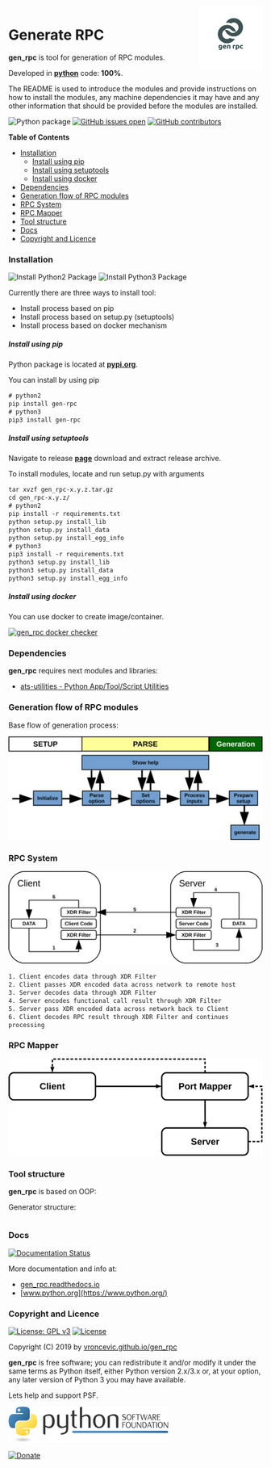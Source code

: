 <img align="right" src="https://raw.githubusercontent.com/vroncevic/gen_rpc/dev/docs/gen_rpc_logo.png" width="25%">

# Generate RPC

**gen_rpc** is tool for generation of RPC modules.

Developed in **[python](https://www.python.org/)** code: **100%**.

The README is used to introduce the modules and provide instructions on
how to install the modules, any machine dependencies it may have and any
other information that should be provided before the modules are installed.

![Python package](https://github.com/vroncevic/gen_rpc/workflows/Python%20package%20gen_rpc/badge.svg?branch=master) [![GitHub issues open](https://img.shields.io/github/issues/vroncevic/gen_rpc.svg)](https://github.com/vroncevic/gen_rpc/issues) [![GitHub contributors](https://img.shields.io/github/contributors/vroncevic/gen_rpc.svg)](https://github.com/vroncevic/gen_rpc/graphs/contributors)

<!-- START doctoc generated TOC please keep comment here to allow auto update -->
<!-- DON'T EDIT THIS SECTION, INSTEAD RE-RUN doctoc TO UPDATE -->
**Table of Contents**

- [Installation](#installation)
    - [Install using pip](#install-using-pip)
    - [Install using setuptools](#install-using-setuptools)
    - [Install using docker](#install-using-docker)
- [Dependencies](#dependencies)
- [Generation flow of RPC modules](#generation-flow-of-rpc-modules)
- [RPC System](#rpc-system)
- [RPC Mapper](#rpc-mapper)
- [Tool structure](#tool-structure)
- [Docs](#docs)
- [Copyright and Licence](#copyright-and-licence)

<!-- END doctoc generated TOC please keep comment here to allow auto update -->

### Installation

![Install Python2 Package](https://github.com/vroncevic/gen_rpc/workflows/Install%20Python2%20Package%20gen_rpc/badge.svg?branch=master) ![Install Python3 Package](https://github.com/vroncevic/gen_rpc/workflows/Install%20Python3%20Package%20gen_rpc/badge.svg?branch=master)

Currently there are three ways to install tool:
* Install process based on pip
* Install process based on setup.py (setuptools)
* Install process based on docker mechanism

##### Install using pip

Python package is located at **[pypi.org](https://pypi.org/project/gen-rpc/)**.

You can install by using pip
```
# python2
pip install gen-rpc
# python3
pip3 install gen-rpc
```

##### Install using setuptools

Navigate to release **[page](https://github.com/vroncevic/gen_rpc/releases/)** download and extract release archive.

To install modules, locate and run setup.py with arguments
```
tar xvzf gen_rpc-x.y.z.tar.gz
cd gen_rpc-x.y.z/
# python2
pip install -r requirements.txt
python setup.py install_lib
python setup.py install_data
python setup.py install_egg_info
# python3
pip3 install -r requirements.txt
python3 setup.py install_lib
python3 setup.py install_data
python3 setup.py install_egg_info
```

##### Install using docker

You can use docker to create image/container.

[![gen_rpc docker checker](https://github.com/vroncevic/gen_rpc/workflows/gen_rpc%20docker%20checker/badge.svg)](https://github.com/vroncevic/gen_rpc/actions?query=workflow%3A%22gen_rpc+docker+checker%22)

### Dependencies

**gen_rpc** requires next modules and libraries:

* [ats-utilities - Python App/Tool/Script Utilities](https://vroncevic.github.io/ats_utilities)

### Generation flow of RPC modules

Base flow of generation process:

![alt tag](https://raw.githubusercontent.com/vroncevic/gen_rpc/dev/docs/gen_rpc_flow.png)

### RPC System
![alt tag](https://raw.githubusercontent.com/vroncevic/gen_rpc/dev/docs/rpc_system.png)

```
1. Client encodes data through XDR Filter
2. Client passes XDR encoded data across network to remote host
3. Server decodes data through XDR Filter
4. Server encodes functional call result through XDR Filter
5. Server pass XDR encoded data across network back to Client
6. Client decodes RPC result through XDR Filter and continues processing
```

### RPC Mapper
![alt tag](https://raw.githubusercontent.com/vroncevic/gen_rpc/dev/docs/rpc_portmap.png)

### Tool structure

**gen_rpc** is based on OOP:

Generator structure:

```

```

### Docs

[![Documentation Status](https://readthedocs.org/projects/gen_rpc/badge/?version=latest)](https://gen_rpc.readthedocs.io/projects/gen_rpc/en/latest/?badge=latest)

More documentation and info at:
* [gen_rpc.readthedocs.io](https://gen_rpc.readthedocs.io/en/latest/)
* [www.python.org](https://www.python.org/)

### Copyright and Licence

[![License: GPL v3](https://img.shields.io/badge/License-GPLv3-blue.svg)](https://www.gnu.org/licenses/gpl-3.0) [![License](https://img.shields.io/badge/License-Apache%202.0-blue.svg)](https://opensource.org/licenses/Apache-2.0)

Copyright (C) 2019 by [vroncevic.github.io/gen_rpc](https://vroncevic.github.io/gen_rpc)

**gen_rpc** is free software; you can redistribute it and/or modify
it under the same terms as Python itself, either Python version 2.x/3.x or,
at your option, any later version of Python 3 you may have available.

Lets help and support PSF.

[![Python Software Foundation](https://raw.githubusercontent.com/vroncevic/gen_rpc/dev/docs/psf-logo-alpha.png)](https://www.python.org/psf/)

[![Donate](https://www.paypalobjects.com/en_US/i/btn/btn_donateCC_LG.gif)](https://psfmember.org/index.php?q=civicrm/contribute/transact&reset=1&id=2)
